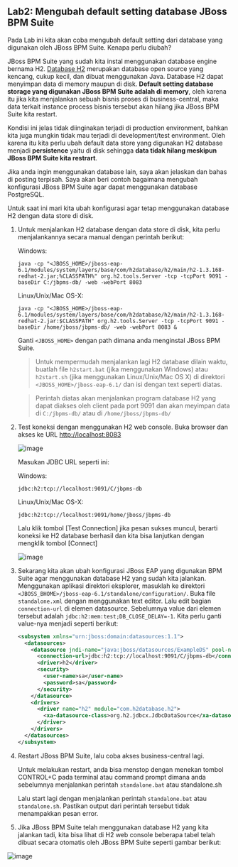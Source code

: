 ## Lab2: Mengubah default setting database JBoss BPM Suite
Pada Lab ini kita akan coba mengubah default setting dari database yang digunakan oleh JBoss BPM Suite. Kenapa perlu diubah? 

JBoss BPM Suite yang sudah kita instal menggunakan database engine bernama H2. [Database H2](http://www.h2database.com/) merupakan database open source yang kencang, cukup kecil, dan dibuat menggunakan Java. Database H2 dapat menyimpan data di memory maupun di disk. **Default setting database storage yang digunakan JBoss BPM Suite adalah di memory**, oleh karena itu jika kita menjalankan sebuah bisnis proses di business-central, maka data terkait instance process bisnis tersebut akan hilang jika JBoss BPM Suite kita restart.

Kondisi ini jelas tidak diinginakan terjadi di production environment, bahkan kita juga mungkin tidak mau terjadi di development/test environment. Oleh karena itu kita perlu ubah default data store yang digunakan H2 database menjadi **persistence** yaitu di disk sehingga **data tidak hilang meskipun JBoss BPM Suite kita restrart**.

Jika anda ingin menggunakan database lain, saya akan jelaskan dan bahas di posting terpisah. Saya akan beri contoh bagaimana mengubah konfigurasi JBoss BPM Suite agar dapat menggunakan database PostgreSQL.

Untuk saat ini mari kita ubah konfigurasi agar tetap menggunakan database H2 dengan data store di disk.

1.  Untuk menjalankan H2 database dengan data store di disk, kita perlu menjalankannya secara manual dengan perintah berikut:

    Windows:
    ```
    java -cp "<JBOSS_HOME>/jboss-eap-6.1/modules/system/layers/base/com/h2database/h2/main/h2-1.3.168-redhat-2.jar;%CLASSPATH%" org.h2.tools.Server -tcp -tcpPort 9091 -baseDir C:/jbpms-db/ -web -webPort 8083
    ```
    Linux/Unix/Mac OS-X:
    ```
    java -cp "<JBOSS_HOME>/jboss-eap-6.1/modules/system/layers/base/com/h2database/h2/main/h2-1.3.168-redhat-2.jar:$CLASSPATH" org.h2.tools.Server -tcp -tcpPort 9091 -baseDir /home/jboss/jbpms-db/ -web -webPort 8083 &
    ```
    
    Ganti `<JBOSS_HOME>` dengan path dimana anda menginstal JBoss BPM Suite.
    
    > Untuk mempermudah menjalankan lagi H2 database dilain waktu, buatlah file `h2start.bat` (jika menggunakan Windows) atau `h2start.sh` (jika menggunakan Linux/Unix/Mac OS X) di direktori `<JBOSS_HOME>/jboss-eap-6.1/` dan isi dengan text seperti diatas.
    
    > Perintah diatas akan menjalankan program database H2 yang dapat diakses oleh client pada port 9091 dan akan meyimpan data di `C:/jbpms-db/` atau di  `/home/jboss/jbpms-db/`
    
2.  Test koneksi dengan menggunakan H2 web console. Buka browser dan akses ke URL [http://localhost:8083](http://localhost:8083)
    
    ![image](https://cloud.githubusercontent.com/assets/3068071/8391260/b44bc03c-1ce6-11e5-834a-41949bec81f9.png)
    
    Masukan JDBC URL seperti ini:

    Windows:
    ```
    jdbc:h2:tcp://localhost:9091/C/jbpms-db
    ```
    
    Linux/Unix/Mac OS-X:
    ```
    jdbc:h2:tcp://localhost:9091/home/jboss/jbpms-db
    ```
    
    Lalu klik tombol [Test Connection] jika pesan sukses muncul, berarti koneksi ke H2 database berhasil dan kita bisa lanjutkan dengan mengklik tombol [Connect]
    
    ![image](https://cloud.githubusercontent.com/assets/3068071/8391298/e22aec24-1ce8-11e5-8f5a-f05cf1ca89a5.png)

3.  Sekarang kita akan ubah konfigurasi JBoss EAP yang digunakan BPM Suite agar menggunakan database H2 yang sudah kita jalankan.
    Menggunakan aplikasi direktori eksplorer, masuklah ke direktori `<JBOSS_BHOME>/jboss-eap-6.1/standalone/configuration/`. Buka file `standalone.xml` dengan menggunakan text editor. Lalu edit bagian `connection-url` di elemen datasource. Sebelumnya value dari elemen tersebut adalah `jdbc:h2:mem:test;DB_CLOSE_DELAY=-1`. Kita perlu ganti value-nya menjadi seperti berikut:
    
    ```xml
    <subsystem xmlns="urn:jboss:domain:datasources:1.1">
      <datasources>
        <datasource jndi-name="java:jboss/datasources/ExampleDS" pool-name="ExampleDS" enabled="true" use-java-context="true">
          <connection-url>jdbc:h2:tcp://localhost:9091/C/jbpms-db</connection-url>
          <driver>h2</driver>
          <security>
            <user-name>sa</user-name>
            <password>sa</password>
          </security>
        </datasource>
        <drivers>
          <driver name="h2" module="com.h2database.h2">
            <xa-datasource-class>org.h2.jdbcx.JdbcDataSource</xa-datasource-class>
          </driver>
        </drivers>
      </datasources>
    </subsystem>
    ```
    
4.  Restart JBoss BPM Suite, lalu coba akses business-central lagi.
    
    Untuk melakukan restart, anda bisa menstop dengan menekan tombol CONTROL+C pada terminal atau command prompt dimana anda sebelumnya menjalankan perintah `standalone.bat` atau standalone.sh

    Lalu start lagi dengan menjalankan perintah `standalone.bat` atau `standalone.sh`. Pastikan output dari perintah tersebut tidak menampakkan pesan error.
    
5.  Jika JBoss BPM Suite telah menggunakan database H2 yang kita jalankan tadi, kita bisa lihat di H2 web console beberapa tabel telah dibuat secara otomatis oleh JBoss BPM Suite seperti gambar berikut:

![image](https://cloud.githubusercontent.com/assets/3068071/8391256/8c297b8a-1ce6-11e5-8ffb-5ff65efcb720.png)

